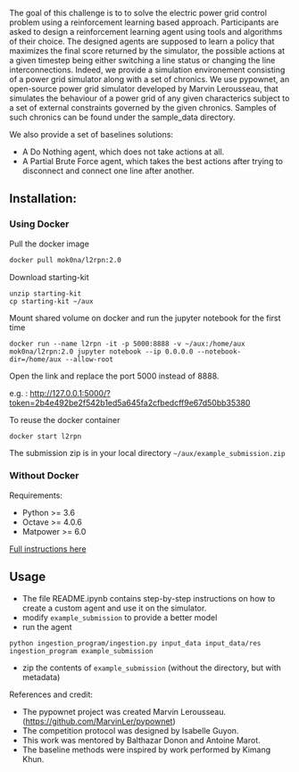 
The goal of this challenge is to to solve the electric power grid control problem using a reinforcement learning based approach. Participants are asked to design a reinforcement learning agent using tools and algorithms of their choice. The designed agents are supposed to learn a policy that maximizes the final score returned by the simulator, the possible actions at a given timestep being either switching a line status or changing the line interconnections. Indeed, we provide a simulation environement consisting of a power grid simulator along with a set of chronics. We use pypownet, an open-source power grid simulator developed by Marvin Lerousseau, that simulates the behaviour of a power grid of any given characterics subject to a set of external constraints governed by the given chronics. Samples of such chronics can be found under the sample_data directory. 

We also provide a set of baselines solutions:
- A Do Nothing agent, which does not take actions at all. 
- A Partial Brute Force agent, which takes the best actions after trying to disconnect and connect one line after another.

## Installation:

### Using Docker 

Pull the docker image
```bash
docker pull mok0na/l2rpn:2.0
```

Download starting-kit
```
unzip starting-kit
cp starting-kit ~/aux
```

Mount shared volume on docker and run the jupyter notebook for the first time
```
docker run --name l2rpn -it -p 5000:8888 -v ~/aux:/home/aux mok0na/l2rpn:2.0 jupyter notebook --ip 0.0.0.0 --notebook-dir=/home/aux --allow-root
```

Open the link and replace the port 5000 instead of 8888.

e.g. : http://127.0.0.1:5000/?token=2b4e492be2f542b1ed5a645fa2cfbedcff9e67d50bb35380

To reuse the docker container
```
docker start l2rpn
```

The submission zip is in your local directory `~/aux/example_submission.zip`

### Without Docker

Requirements:

* Python >= 3.6
* Octave >= 4.0.6
* Matpower >= 6.0
 
[Full instructions here](https://github.com/MarvinLer/pypownet) 

## Usage
 
* The file README.ipynb contains step-by-step instructions on how to create a custom agent and use it on the simulator.  
* modify `example_submission` to provide a better model
* run the agent
```
python ingestion_program/ingestion.py input_data input_data/res ingestion_program example_submission
```
* zip the contents of `example_submission` (without the directory, but with metadata) 


References and credit: 
- The pypownet project was created Marvin Lerousseau. (https://github.com/MarvinLer/pypownet)
- The competition protocol was designed by Isabelle Guyon. 
- This work was mentored by Balthazar Donon and Antoine Marot.
- The baseline methods were inspired by work performed by Kimang Khun. 

